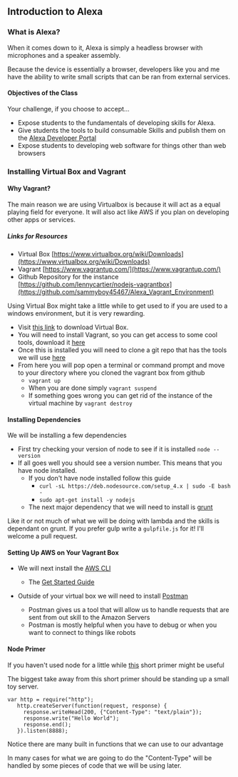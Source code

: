 ## Introduction to Alexa

### What is Alexa?

When it comes down to it, Alexa is simply a headless browser with microphones and a speaker assembly. 

Because the device is essentially a browser, developers like you and me have the ability to write small 
scripts that can be ran from external services.

#### Objectives of the Class

Your challenge, if you choose to accept...

* Expose students to the fundamentals of developing skills for Alexa.
* Give students the tools to build consumable Skills and publish them on the [Alexa Developer Portal](https://developer.amazon.com/edw/home.html)
* Expose students to developing web software for things other than web browsers


### Installing Virtual Box and Vagrant




#### Why Vagrant?

The main reason we are using Virtualbox is because it will act as a equal playing field for everyone. 
It will also act like AWS if you plan on developing other apps or services.

##### Links for Resources
* Virtual Box [https://www.virtualbox.org/wiki/Downloads](https://www.virtualbox.org/wiki/Downloads)
* Vagrant [https://www.vagrantup.com/](https://www.vagrantup.com/)
* Github Repository for the instance [https://github.com/lennycartier/nodejs-vagrantbox](https://github.com/sammyboy45467/Alexa_Vagrant_Environment)

Using Virtual Box might take a little while to get used to if you are used to a windows environment, 
but it is very rewarding.

* Visit [this link](https://www.virtualbox.org/wiki/Downloads) to download Virtual Box.
* You will need to install Vagrant, so you can get access to some cool tools, download it [here](https://www.vagrantup.com/)
* Once this is installed you will need to clone a git repo that has the tools we will use [here](https://github.com/sammyboy45467/Alexa_Vagrant_Environment)
* From here you will pop open a terminal or command prompt and move to your directory where you cloned the vagrant box from github
    * `vagrant up`
    * When you are done simply `vagrant suspend`
    * If something goes wrong you can get rid of the instance of the virtual machine by `vagrant destroy`
    
    
#### Installing Dependencies

We will be installing a few dependencies

* First try checking your version of node to see if it is installed `node --version`
* If all goes well you should see a version number. This means that you have node installed.
    * If you don't have node installed follow this guide
        * `curl -sL https://deb.nodesource.com/setup_4.x | sudo -E bash -`
        * `sudo apt-get install -y nodejs`
    * The next major dependency that we will need to install is [grunt](https://github.com/gruntjs/grunt)
        
Like it or not much of what we will be doing with lambda and the skills is dependant on grunt. If you prefer gulp write a `gulpfile.js` for it! I'll welcome a pull request.



<!--#### Setting up Grunt-->

<!--To setup Grunt we will use the following commands-->
<!--`-->
<!--npm install -g grunt grunt-cli-->
<!--`-->

<!--You may also want to-->

#### Setting Up AWS on Your Vagrant Box

* We will next install the [AWS CLI](https://aws.amazon.com/cli/)
    * The [Get Started Guide](http://docs.aws.amazon.com/cli/latest/userguide/cli-chap-welcome.html)
    
* Outside of your virtual box we will need to install [Postman](https://www.getpostman.com/)
    * Postman gives us a tool that will allow us to handle requests that are sent from out skill to the Amazon Servers
    * Postman is mostly helpful when you have to debug or when you want to connect to things like robots


#### Node Primer

If you haven't used node for a little while [this](http://www.nodebeginner.org) short primer might be useful

The biggest take away from this short primer should be standing up a small toy server.

```
var http = require("http");
   http.createServer(function(request, response) {
     response.writeHead(200, {"Content-Type": "text/plain"});
     response.write("Hello World");
     response.end();
   }).listen(8888);
```

Notice there are many built in functions that we can use to our advantage

In many cases for what we are going to do the "Content-Type" will be handled by some 
pieces of code that we will be using later.




